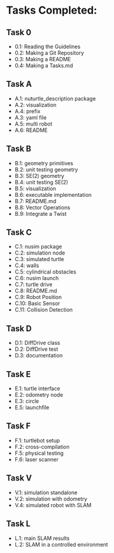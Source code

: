 # Tasks Completed:
## Task 0
* 0.1: Reading the Guidelines
* 0.2: Making a Git Repository
* 0.3: Making a README
* 0.4: Making a Tasks.md

## Task A
* A.1: nuturtle_description package
* A.2: visualization
* A.4: prefix
* A.3: yaml file
* A.5: multi robot
* A.6: README

## Task B
* B.1: geometry primitives
* B.2: unit testing geometry
* B.3: SE(2) geometry
* B.4: unit testing SE(2)
* B.5: visualization
* B.6: executable implementation
* B.7: README.md
* B.8: Vector Operations
* B.9: Integrate a Twist

## Task C
* C.1: nusim package
* C.2: simulation node
* C.3: simulated turtle
* C.4: walls
* C.5: cylindrical obstacles
* C.6: nusim launch
* C.7: turtle drive
* C.8: README.md
* C.9: Robot Position
* C.10: Basic Sensor
* C.11: Collision Detection 

## Task D
* D.1: DiffDrive class
* D.2: DiffDrive test
* D.3: documentation

## Task E
* E.1: turtle interface
* E.2: odometry node
* E.3: circle
* E.5: launchfile

## Task F
* F.1: turtlebot setup
* F.2: cross-compilation
* F.5: physical testing
* F.6: laser scanner

## Task V
* V.1: simulation standalone
* V.2: simulation with odometry 
* V.4: simulated robot with SLAM

## Task L
* L.1: main SLAM results
* L.2: SLAM in a controlled environment


